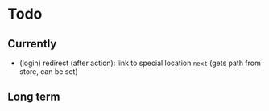# Todo
## Currently
- (login) redirect (after action): link to special location `next` (gets path from store, can be set)

## Long term
